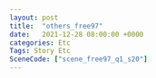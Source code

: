 ```yaml
---
layout: post
title:  "others_free97"
date:   2021-12-28 08:00:00 +0000
categories: Etc
Tags: Story Etc
SceneCode: ["scene_free97_q1_s20"]
---
```

